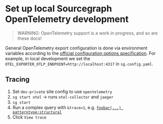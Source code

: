 # Set up local Sourcegraph OpenTelemetry development

> WARNING: OpenTelemetry support is a work in progress, and so are these docs!

General OpenTelemetry export configuration is done via environment variables according to the [official configuration options specification](https://github.com/open-telemetry/opentelemetry-specification/blob/main/specification/protocol/exporter.md#configuration-options).
For example, in local development we set the `OTEL_EXPORTER_OTLP_ENDPOINT=http://localhost:4317` in `sg.config.yaml`.

## Tracing

1. Set `dev-private` site config to use `opentelemetry`
2. `sg start otel` -> runs `otel-collector` and `jaeger`
3. `sg start`
4. Run a complex query with `&trace=1`, e.g. [`foobar(...) patterntype:structural`](https://sourcegraph.test:3443/search?q=context%3Aglobal+foobar%28...%29&patternType=structural&trace=1)
5. Click `View trace`
